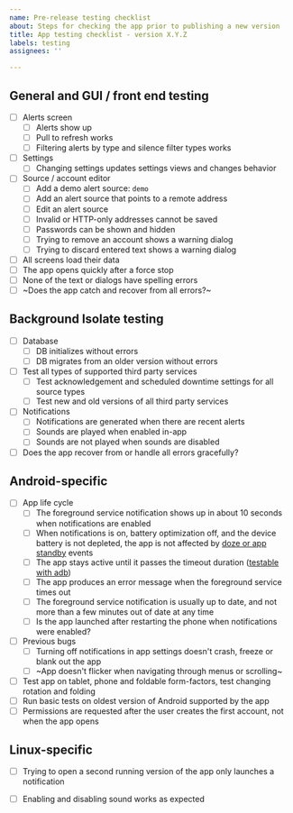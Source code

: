 ```yaml
---
name: Pre-release testing checklist
about: Steps for checking the app prior to publishing a new version
title: App testing checklist - version X.Y.Z
labels: testing
assignees: ''

---
```


## General and GUI / front end testing

* [ ] Alerts screen
    * [ ] Alerts show up
    * [ ] Pull to refresh works
    * [ ] Filtering alerts by type and silence filter types works
* [ ] Settings
    * [ ] Changing settings updates settings views and changes behavior
* [ ] Source / account editor
    * [ ] Add a demo alert source: `demo`
    * [ ] Add an alert source that points to a remote address
    * [ ] Edit an alert source
    * [ ] Invalid or HTTP-only addresses cannot be saved
    * [ ] Passwords can be shown and hidden
    * [ ] Trying to remove an account shows a warning dialog
    * [ ] Trying to discard entered text shows a warning dialog
* [ ] All screens load their data
* [ ] The app opens quickly after a force stop
* [ ] None of the text or dialogs have spelling errors
* [ ] ~Does the app catch and recover from all errors?~

## Background Isolate testing

* [ ] Database
    * [ ] DB initializes without errors
    * [ ] DB migrates from an older version without errors
* [ ] Test all types of supported third party services
    * [ ] Test acknowledgement and scheduled downtime settings for all source types
    * [ ] Test new and old versions of all third party services
* [ ] Notifications
    * [ ] Notifications are generated when there are recent alerts
    * [ ] Sounds are played when enabled in-app
    * [ ] Sounds are not played when sounds are disabled
* [ ] Does the app recover from or handle all errors gracefully?

## Android-specific

* [ ] App life cycle
    * [ ] The foreground service notification shows up in about 10 seconds when notifications are enabled
    * [ ] When notifications is on, battery optimization off, and the device battery is not depleted, the app is not affected by [doze or app standby](https://developer.android.com/training/monitoring-device-state/doze-standby) events
    * [ ] The app stays active until it passes the timeout duration ([testable with adb](https://developer.android.com/develop/background-work/services/fgs/timeout))
    * [ ] The app produces an error message when the foreground service times out
    * [ ] The foreground service notification is usually up to date, and not more than a few minutes out of date at any time
    * [ ] Is the app launched after restarting the phone when notifications were enabled?
* [ ] Previous bugs
    * [ ] Turning off notifications in app settings doesn't crash, freeze or blank out the app
    * [ ] ~App doesn't flicker when navigating through menus or scrolling~
* [ ] Test app on tablet, phone and foldable form-factors, test changing rotation and folding
* [ ] Run basic tests on oldest version of Android supported by the app
* [ ] Permissions are requested after the user creates the first account, not when the app opens

## Linux-specific

* [ ] Trying to open a second running version of the app only launches a notification
* [ ] Enabling and disabling sound works as expected

